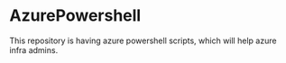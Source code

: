 # AzurePowershell

This repository is having azure powershell scripts, which will help azure infra admins.
